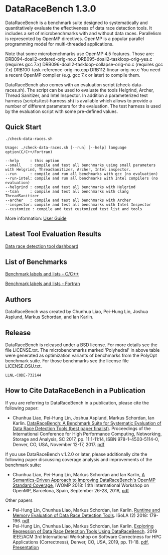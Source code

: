 # DataRaceBench 1.3.0

DataRaceBench is a benchmark suite designed to systematically and
quantitatively evaluate the effectiveness of data race detection
tools. It includes a set of microbenchmarks with and without data
races. Parallelism is represented by OpenMP directives. OpenMP is a
popular parallel programming model for multi-threaded applications.

Note that some microbenchmarks use OpenMP 4.5 features. Those are:
  DRB094-doall2-ordered-orig-no.c
  DRB095-doall2-taskloop-orig-yes.c (requires gcc 7.x)
  DRB096-doall2-taskloop-collapse-orig-no.c (requires gcc 7.x)
  DRB100-task-reference-orig-no.cpp 
  DRB112-linear-orig-no.c
You need a recent OpenMP compiler (e.g. gcc 7.x or later) to compile them. 

DataRaceBench also comes with an evaluation script
(check-data-races.sh). The script can be used to evaluate the tools
Helgrind, Archer, Thread Sanitizer, and Intel Inspector. In addition a
parameterized test harness (scripts/test-harness.sh) is available
which allows to provide a number of different parameters for the
evaluation. The test harness is used by the evaluation script with
some pre-defined values.

## Quick Start

```
./check-data-races.sh

Usage: ./check-data-races.sh [--run] [--help] language option(C/C++/Fortran)

--help     : this option
--small    : compile and test all benchmarks using small parameters with Helgrind, ThreadSanitizer, Archer, Intel inspector.
--run      : compile and run all benchmarks with gcc (no evaluation)
--run-intel: compile and run all benchmarks with Intel compilers (no evaluation)
--helgrind : compile and test all benchmarks with Helgrind
--tsan     : compile and test all benchmarks with clang ThreadSanitizer
--archer   : compile and test all benchmarks with Archer
--inspector: compile and test all benchmarks with Intel Inspector
--customize : compile and test customized test list and tools
```

More information: [User Guide](https://github.com/LLNL/dataracebench/wiki/User-Guide)

## Latest Tool Evaluation Results
[Data race detection tool dashboard](https://github.com/LLNL/dataracebench/wiki/Tool-Evaluation-Dashboard)

## List of Benchmarks

[Benchmark labels and lists - C/C++](https://github.com/LLNL/dataracebench/blob/master/benchmarkList.md)

[Benchmark labels and lists - Fortran](https://github.com/LLNL/dataracebench/blob/master/benchmarkListFortran.md)

## Authors

DataRaceBench was created by Chunhua Liao, Pei-Hung Lin, Joshua Asplund, Markus Schordan, and Ian Karlin.

## Release

DataRaceBench is released under a BSD license. For more details see
the file LICENSE.txt. The microbenchmarks marked 'Polyhedral' in above
table were generated as optimization variants of benchmarks from the
PolyOpt benchmark suite. For those benchmarks see the license file
LICENSE.OSU.txt.

`LLNL-CODE-732144`

## How to Cite DataRaceBench in a Publication

If you are referring to DataRaceBench in a publication, please cite the following paper:

* Chunhua Liao, Pei-Hung Lin, Joshua Asplund, Markus Schordan, Ian Karlin.
[DataRaceBench: A Benchmark Suite for Systematic Evaluation of Data Race Detection Tools (best paper finalist)](https://dl.acm.org/citation.cfm?doid=3126908.3126958).
Proceedings of the International Conference for High Performance Computing, Networking, Storage and Analysis, SC 2017, pp. 11:1-11:14, ISBN 978-1-4503-5114-0, Denver, CO, USA, November 12-17, 2017. [pdf](https://github.com/LLNL/dataracebench/blob/master/docs/DataRaceBench-SC17.pdf)

If you use DataRaceBench v.1.2.0 or later, please additionally cite the following paper discussing coverage analysis and improvements of the benchmark suite:

* Chunhua Liao, Pei-Hung Lin, Markus Schordan and Ian Karlin, [A Semantics-Driven Approach to Improving DataRaceBench's OpenMP Standard Coverage](https://www.springerprofessional.de/en/a-semantics-driven-approach-to-improving-dataracebench-s-openmp-/16134302), IWOMP 2018: 14th International Workshop on OpenMP, Barcelona, Spain, September 26-28, 2018, [pdf](https://github.com/LLNL/dataracebench/blob/master/docs/Semantics-DrivenImprovingCoverage-IWOMP2018.pdf)

Other papers
* Pei-Hung Lin, Chunhua Liao, Markus Schordan, Ian Karlin. [Runtime and Memory Evaluation of Data Race Detection Tools](https://link.springer.com/chapter/10.1007/978-3-030-03421-4_13). ISoLA (2) 2018: 179-196. [pdf](https://github.com/LLNL/dataracebench/blob/master/docs/2018-Runtime-Memory-Evaluation-DataRaceBench.pdf)
* Pei-Hung Lin, Chunhua Liao, Markus Schordan, Ian Karlin. [Exploring Regression of Data Race Detection Tools Using DataRaceBench](https://ieeexplore.ieee.org/abstract/document/8951036). 2019 IEEE/ACM 3rd International Workshop on Software Correctness for HPC Applications (Correctness), Denver, CO, USA, 2019, pp. 11-18. [pdf](https://github.com/LLNL/dataracebench/blob/master/docs/ExploringRegressionOfDataRaceDetectionTools-SC19.pdf), [Presentation](https://github.com/LLNL/dataracebench/blob/master/docs/2019-11-18-RegressionOfDataRaceTools-SC19.pdf)
